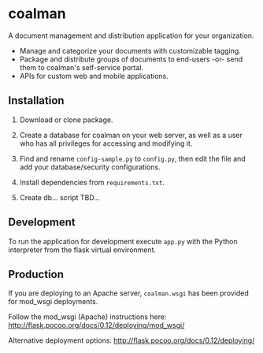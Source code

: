 coalman
=========

A document management and distribution application for your organization.

* Manage and categorize your documents with customizable tagging.
* Package and distribute groups of documents to end-users -or- send them to coalman's self-service portal.
* APIs for custom web and mobile applications.

Installation
------------

1. Download or clone package.

2. Create a database for coalman on your web server, as well as a user who has all privileges for accessing and modifying it.

3. Find and rename `config-sample.py` to `config.py`, then edit the file and add your database/security configurations.

4. Install dependencies from `requirements.txt`.

5. Create db...  script TBD...

Development
-----------

To run the application for development execute `app.py` with the Python interpreter from the flask virtual environment.

Production
----------

If you are deploying to an Apache server, `coalman.wsgi` has been provided for mod_wsgi deployments.

Follow the mod_wsgi (Apache) instructions here:
http://flask.pocoo.org/docs/0.12/deploying/mod_wsgi/

Alternative deployment options:
http://flask.pocoo.org/docs/0.12/deploying/